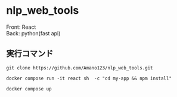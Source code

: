 # nlp_web_tools

Front: React  
Back: python(fast api)

## 実行コマンド
```
git clone https://github.com/Amano123/nlp_web_tools.git

docker compose run -it react sh  -c "cd my-app && npm install"

docker compose up

```
